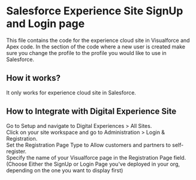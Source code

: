 # Salesforce Experience Site SignUp and Login page

This file contains the code for the experience cloud site in Visualforce and Apex code. In the section of the code where a new user is created make sure you change the profile to the  profile you would like to use in Salesforce.

## How it works?
It only works for experience cloud site in Salesforce. 

## How to Integrate with Digital Experience Site
Go to Setup and navigate to Digital Experiences > All Sites.<br/>
Click on your site workspace and go to Administration > Login & Registration.<br/>
Set the Registration Page Type to Allow customers and partners to self-register.<br/>
Specify the name of your Visualforce page in the Registration Page field. (Choose Either the SignUp or Login Page you've deployed in your org, depending on the one you want to display first)<br/>
